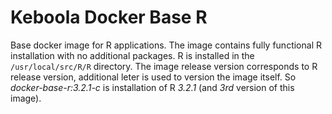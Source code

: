 # Keboola Docker Base R

Base docker image for R applications. The image contains fully functional R installation with no additional packages. R is installed in the `/usr/local/src/R/R` directory. The image release version corresponds to R release version, additional leter is used to version the image itself. So *docker-base-r:3.2.1-c* is installation of R *3.2.1* (and *3rd* version of this image).
